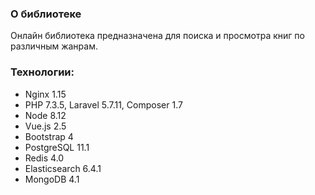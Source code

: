 ### О библиотеке
Онлайн библиотека предназначена для поиска и просмотра книг по различным жанрам.

### Технологии:
* Nginx 1.15
* PHP 7.3.5, Laravel 5.7.11, Composer 1.7
* Node 8.12
* Vue.js 2.5
* Bootstrap 4
* PostgreSQL 11.1
* Redis 4.0
* Elasticsearch 6.4.1
* MongoDB 4.1